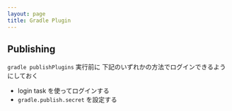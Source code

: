 ```yaml
---
layout: page
title: Gradle Plugin
---
```


## Publishing

`gradle publishPlugins` 実行前に
下記のいずれかの方法でログインできるようにしておく

* login task を使ってログインする
* `gradle.publish.secret` を設定する
